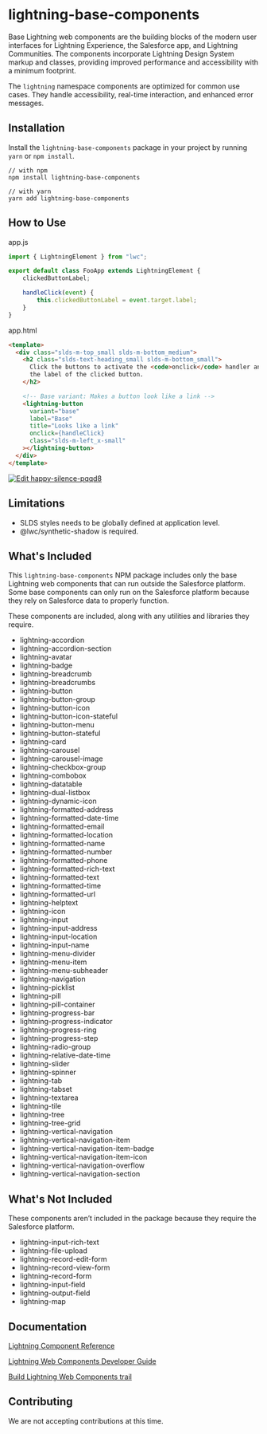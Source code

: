 # lightning-base-components

Base Lightning web components are the building blocks of the modern user interfaces
for Lightning Experience, the Salesforce app, and Lightning Communities. The components
incorporate Lightning Design System markup and classes, providing improved performance
and accessibility with a minimum footprint.

The `lightning` namespace components are optimized for common use cases. They handle
accessibility, real-time interaction, and enhanced error messages.

## Installation

Install the `lightning-base-components` package in your project by running `yarn` or `npm install`.

```
// with npm
npm install lightning-base-components

// with yarn
yarn add lightning-base-components
```

## How to Use

app.js
```js
import { LightningElement } from "lwc";

export default class FooApp extends LightningElement {
    clickedButtonLabel;

    handleClick(event) {
        this.clickedButtonLabel = event.target.label;
    }
}
```

app.html
```html
<template>
  <div class="slds-m-top_small slds-m-bottom_medium">
    <h2 class="slds-text-heading_small slds-m-bottom_small">
      Click the buttons to activate the <code>onclick</code> handler and view
      the label of the clicked button.
    </h2>

    <!-- Base variant: Makes a button look like a link -->
    <lightning-button
      variant="base"
      label="Base"
      title="Looks like a link"
      onclick={handleClick}
      class="slds-m-left_x-small"
    ></lightning-button>
  </div>  
</template>
```

[![Edit happy-silence-pqqd8](https://codesandbox.io/static/img/play-codesandbox.svg)](https://codesandbox.io/s/happy-silence-pqqd8?fontsize=14&hidenavigation=1&theme=dark)

## Limitations

- SLDS styles needs to be globally defined at application level.
- @lwc/synthetic-shadow is required. 

## What's Included

This `lightning-base-components` NPM package includes only the base Lightning
web components that can run outside the Salesforce platform. Some base components can
only run on the Salesforce platform because they rely on Salesforce data to properly function.

These components are included, along with any utilities and libraries they require.

* lightning-accordion
* lightning-accordion-section
* lightning-avatar
* lightning-badge
* lightning-breadcrumb
* lightning-breadcrumbs
* lightning-button
* lightning-button-group
* lightning-button-icon
* lightning-button-icon-stateful
* lightning-button-menu
* lightning-button-stateful
* lightning-card
* lightning-carousel
* lightning-carousel-image
* lightning-checkbox-group
* lightning-combobox
* lightning-datatable
* lightning-dual-listbox
* lightning-dynamic-icon
* lightning-formatted-address
* lightning-formatted-date-time
* lightning-formatted-email
* lightning-formatted-location
* lightning-formatted-name
* lightning-formatted-number
* lightning-formatted-phone
* lightning-formatted-rich-text
* lightning-formatted-text
* lightning-formatted-time
* lightning-formatted-url
* lightning-helptext
* lightning-icon
* lightning-input
* lightning-input-address
* lightning-input-location
* lightning-input-name
* lightning-menu-divider
* lightning-menu-item
* lightning-menu-subheader
* lightning-navigation
* lightning-picklist
* lightning-pill
* lightning-pill-container
* lightning-progress-bar
* lightning-progress-indicator
* lightning-progress-ring
* lightning-progress-step
* lightning-radio-group
* lightning-relative-date-time
* lightning-slider
* lightning-spinner
* lightning-tab
* lightning-tabset
* lightning-textarea
* lightning-tile
* lightning-tree
* lightning-tree-grid
* lightning-vertical-navigation
* lightning-vertical-navigation-item
* lightning-vertical-navigation-item-badge
* lightning-vertical-navigation-item-icon
* lightning-vertical-navigation-overflow
* lightning-vertical-navigation-section


## What's Not Included

These components aren’t included in the package because they require the Salesforce platform.

* lightning-input-rich-text
* lightning-file-upload
* lightning-record-edit-form
* lightning-record-view-form
* lightning-record-form
* lightning-input-field
* lightning-output-field
* lightning-map


## Documentation

[Lightning Component Reference](https://developer.salesforce.com/docs/component-library/overview/components)

[Lightning Web Components Developer Guide](https://developer.salesforce.com/docs/component-library/documentation/en/lwc)

[Build Lightning Web Components trail](https://trailhead.salesforce.com/en/content/learn/trails/build-lightning-web-components)


## Contributing

We are not accepting contributions at this time.


